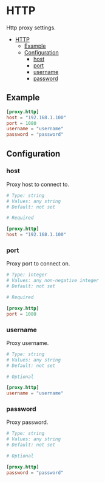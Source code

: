 # HTTP

Http proxy settings.

- [HTTP](#http)
  - [Example](#example)
  - [Configuration](#configuration)
    - [host](#host)
    - [port](#port)
    - [username](#username)
    - [password](#password)

## Example

```toml
[proxy.http]
host = "192.168.1.100"
port = 1080
username = "username"
password = "password"
```

## Configuration

### host

Proxy host to connect to.

```toml
# Type: string
# Values: any string
# Default: not set

# Required

[proxy.http]
host = "192.168.1.100"
```

### port

Proxy port to connect on.

```toml
# Type: integer
# Values: any non-negative integer
# Default: not set

# Required

[proxy.http]
port = 1080
```

### username

Proxy username.

```toml
# Type: string
# Values: any string
# Default: not set

# Optional

[proxy.http]
username = "username"
```

### password

Proxy password.

```toml
# Type: string
# Values: any string
# Default: not set

# Optional

[proxy.http]
password = "password"
```
